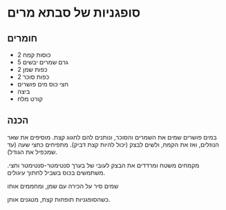 # סופגניות של סבתא מרים

## חומרים

- 2 כוסות קמח
- 5 גרם שמרים יבשים
- 2 כפות שמן
- 2 כפות סוכר
- חצי כוס מים פושרים
- ביצה
- קורט מלח


## הכנה

במים פושרים שמים את השמרים והסוכר, ונותנים להם לחגוג קצת.
מוסיפים את שאר הנוזלים, ואז את הקמח, ולשים לבצק (יכול להיות קצת דביק).
מתפיחים כחצי שעה (עד שמכפיל את הגודל).

מקמחים משטח ומרדדים את הבצק לעובי של בערך סנטימטר-סנטימטר וחצי.
משתמשים בכוס בשביל לחתוך עיגולים.

שמים סיר על הכירה עם שמן, ומחממים אותו

כשהסופגניות תופחות קצת, מטגנים אותן.
